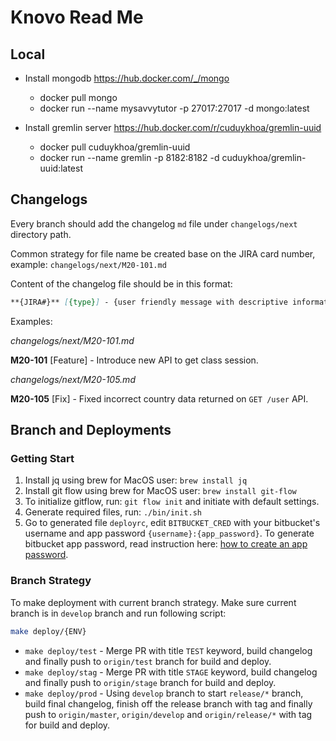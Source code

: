 # Knovo Read Me

## Local

-   Install mongodb https://hub.docker.com/_/mongo

    -   docker pull mongo
    -   docker run --name mysavvytutor -p 27017:27017 -d mongo:latest

-   Install gremlin server https://hub.docker.com/r/cuduykhoa/gremlin-uuid
    -   docker pull cuduykhoa/gremlin-uuid
    -   docker run --name gremlin -p 8182:8182 -d cuduykhoa/gremlin-uuid:latest

## Changelogs

Every branch should add the changelog `md` file under `changelogs/next` directory path.

Common strategy for file name be created base on the JIRA card number, example: `changelogs/next/M20-101.md`

Content of the changelog file should be in this format:

```markdown
**{JIRA#}** [{type}] - {user friendly message with descriptive information}
```

Examples:

_changelogs/next/M20-101.md_

**M20-101** [Feature] - Introduce new API to get class session.

_changelogs/next/M20-105.md_

**M20-105** [Fix] - Fixed incorrect country data returned on `GET /user` API.

## Branch and Deployments

### Getting Start

1. Install jq using brew for MacOS user: `brew install jq`
2. Install git flow using brew for MacOS user: `brew install git-flow`
3. To initialize gitflow, run: `git flow init` and initiate with default settings.
4. Generate required files, run: `./bin/init.sh`
5. Go to generated file `deployrc`, edit `BITBUCKET_CRED` with your bitbucket's username and app password `{username}:{app_password}`. To generate bitbucket app password, read instruction here: [how to create an app password](https://developer.atlassian.com/cloud/bitbucket/rest/intro/#app-passwords).

### Branch Strategy

To make deployment with current branch strategy. Make sure current branch is in `develop` branch and run following script:

```bash
make deploy/{ENV}
```

- `make deploy/test` - Merge PR with title `TEST` keyword, build changelog and finally push to `origin/test` branch for build and deploy.
- `make deploy/stag` - Merge PR with title `STAGE` keyword, build changelog and finally push to `origin/stage` branch for build and deploy.
- `make deploy/prod` - Using `develop` branch to start `release/*` branch, build final changelog, finish off the release branch with tag and finally push to `origin/master`, `origin/develop` and `origin/release/*` with tag for build and deploy.
